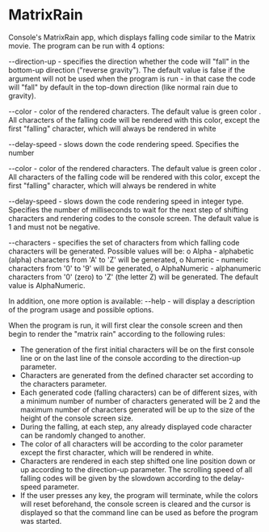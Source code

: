 # MatrixRain #

Console's MatrixRain app, which displays falling code similar to the Matrix movie. The program can be run with 4 options:

--direction-up - specifies the direction whether the code will "fall" in the bottom-up direction ("reverse gravity").
The default value is false if the argument will not be used when the program is run - in that case the code will "fall" by default in the top-down direction (like normal rain due to
gravity).

--color - color of the rendered characters. The default value is green
color . All characters of the falling code will be rendered with this color, except
the first "falling" character, which will always be rendered in white 

--delay-speed - slows down the code rendering speed. Specifies the number

--color - color of the rendered characters. The default value is green
color . All characters of the falling code will be rendered with this color, except
the first "falling" character, which will always be rendered in white 

--delay-speed - slows down the code rendering speed in integer type. Specifies the number 
of milliseconds to wait for the next step of shifting characters and rendering codes to the console screen.
The default value is 1 and must not be negative.

--characters - specifies the set of characters from which falling code characters will be generated.
Possible values will be:
o Alpha - alphabetic (alpha) characters from 'A' to 'Z' will be generated,
o Numeric - numeric characters from '0' to '9' will be generated,
o AlphaNumeric - alphanumeric characters from '0' (zero) to 'Z' (the letter Z) will be generated.
The default value is AlphaNumeric.

In addition, one more option is available:
--help - will display a description of the program usage and possible options.

When the program is run, it will first clear the console screen and then begin to render the "matrix
rain" according to the following rules:
- The generation of the first initial characters will be on the first console line or on the last
line of the console according to the direction-up parameter.
- Characters are generated from the defined character set according to the characters parameter.
- Each generated code (falling characters) can be of different sizes, with a minimum number of
number of characters generated will be 2 and the maximum number of characters generated will be up to the size of the height of the
console screen size.
- During the falling, at each step, any already displayed code character can be randomly changed to
another.
- The color of all characters will be according to the color parameter except the first character, which will be rendered
in white.
- Characters are rendered in each step shifted one line position down or up according to
the direction-up parameter. The scrolling speed of all falling codes will be given by the slowdown
according to the delay-speed parameter.
- If the user presses any key, the program will terminate, while the colors will reset beforehand,
the console screen is cleared and the cursor is displayed so that the command line can be used as
before the program was started.

